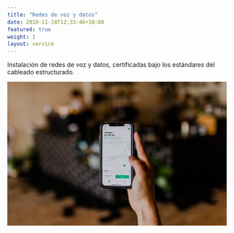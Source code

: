 ```yaml
---
title: "Redes de voz y datos"
date: 2018-11-18T12:33:46+10:00
featured: true
weight: 1
layout: service
---
```


Instalación de redes de voz y datos, certificadas bajo los estándares del cableado estructurado.

![Redes de voz y datos](/images/austin-distel-nGc5RT2HmF0-unsplash.jpg)